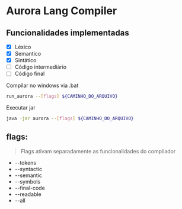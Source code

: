 # Aurora Lang Compiler

## Funcionalidades implementadas
- [x] Léxico
- [x] Semantico
- [X] Sintático
- [ ] Código intermediário
- [ ] Código final

Compilar no windows via .bat
```bash
run_aurora --[flags] ${CAMINHO_DO_ARQUIVO}
```

Executar jar
```bash
java -jar aurora --[flags] ${CAMINHO_DO_ARQUIVO}
```

## flags:
> Flags ativam separadamente as funcionalidades do compilador
* --tokens
* --syntactic
* --semantic
* --symbols
* --final-code
* --readable
* --all




